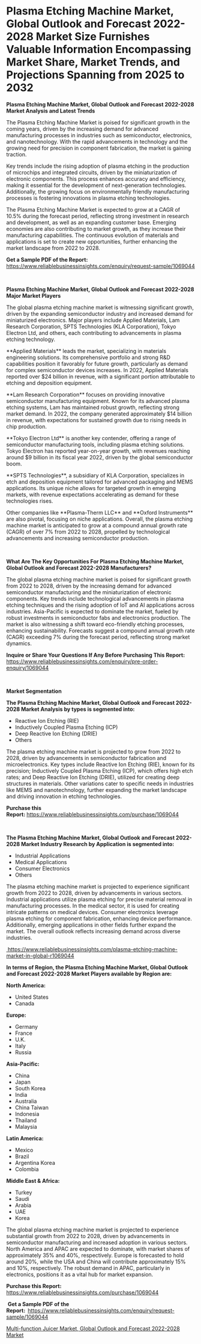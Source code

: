 <p><h1>Plasma Etching Machine Market, Global Outlook and Forecast 2022-2028 Market Size Furnishes Valuable Information Encompassing Market Share, Market Trends, and Projections Spanning from 2025 to 2032</h1></p><p><strong>Plasma Etching Machine Market, Global Outlook and Forecast 2022-2028 Market Analysis and Latest Trends</strong></p>
<p><p>The Plasma Etching Machine Market is poised for significant growth in the coming years, driven by the increasing demand for advanced manufacturing processes in industries such as semiconductor, electronics, and nanotechnology. With the rapid advancements in technology and the growing need for precision in component fabrication, the market is gaining traction.</p><p>Key trends include the rising adoption of plasma etching in the production of microchips and integrated circuits, driven by the miniaturization of electronic components. This process enhances accuracy and efficiency, making it essential for the development of next-generation technologies. Additionally, the growing focus on environmentally friendly manufacturing processes is fostering innovations in plasma etching technologies.</p><p>The Plasma Etching Machine Market is expected to grow at a CAGR of 10.5% during the forecast period, reflecting strong investment in research and development, as well as an expanding customer base. Emerging economies are also contributing to market growth, as they increase their manufacturing capabilities. The continuous evolution of materials and applications is set to create new opportunities, further enhancing the market landscape from 2022 to 2028.</p></p>
<p><strong>Get a Sample PDF of the Report:&nbsp;</strong> <a href="https://www.reliablebusinessinsights.com/enquiry/request-sample/1069044?utm_campaign=3025&utm_medium=2&utm_source=Github&utm_content=ia&utm_term=21032025&utm_id=plasma-etching-machine-market-global-outlook-and-forecast-2022-2028">https://www.reliablebusinessinsights.com/enquiry/request-sample/1069044</a></p>
<p>&nbsp;</p>
<p><strong>Plasma Etching Machine Market, Global Outlook and Forecast 2022-2028 Major Market Players</strong></p>
<p><p>The global plasma etching machine market is witnessing significant growth, driven by the expanding semiconductor industry and increased demand for miniaturized electronics. Major players include Applied Materials, Lam Research Corporation, SPTS Technologies (KLA Corporation), Tokyo Electron Ltd, and others, each contributing to advancements in plasma etching technology.</p><p>**Applied Materials** leads the market, specializing in materials engineering solutions. Its comprehensive portfolio and strong R&D capabilities position it favorably for future growth, particularly as demand for complex semiconductor devices increases. In 2022, Applied Materials reported over $24 billion in revenue, with a significant portion attributable to etching and deposition equipment.</p><p>**Lam Research Corporation** focuses on providing innovative semiconductor manufacturing equipment. Known for its advanced plasma etching systems, Lam has maintained robust growth, reflecting strong market demand. In 2022, the company generated approximately $14 billion in revenue, with expectations for sustained growth due to rising needs in chip production.</p><p>**Tokyo Electron Ltd** is another key contender, offering a range of semiconductor manufacturing tools, including plasma etching solutions. Tokyo Electron has reported year-on-year growth, with revenues reaching around $9 billion in its fiscal year 2022, driven by the global semiconductor boom.</p><p>**SPTS Technologies**, a subsidiary of KLA Corporation, specializes in etch and deposition equipment tailored for advanced packaging and MEMS applications. Its unique niche allows for targeted growth in emerging markets, with revenue expectations accelerating as demand for these technologies rises.</p><p>Other companies like **Plasma-Therm LLC** and **Oxford Instruments** are also pivotal, focusing on niche applications. Overall, the plasma etching machine market is anticipated to grow at a compound annual growth rate (CAGR) of over 7% from 2022 to 2028, propelled by technological advancements and increasing semiconductor production.</p></p>
<p>&nbsp;</p>
<p><strong>What Are The Key Opportunities For Plasma Etching Machine Market, Global Outlook and Forecast 2022-2028 Manufacturers?</strong></p>
<p><p>The global plasma etching machine market is poised for significant growth from 2022 to 2028, driven by the increasing demand for advanced semiconductor manufacturing and the miniaturization of electronic components. Key trends include technological advancements in plasma etching techniques and the rising adoption of IoT and AI applications across industries. Asia-Pacific is expected to dominate the market, fueled by robust investments in semiconductor fabs and electronics production. The market is also witnessing a shift toward eco-friendly etching processes, enhancing sustainability. Forecasts suggest a compound annual growth rate (CAGR) exceeding 7% during the forecast period, reflecting strong market dynamics.</p></p>
<p><strong>Inquire or Share Your Questions If Any Before Purchasing This Report:</strong> <a href="https://www.reliablebusinessinsights.com/enquiry/pre-order-enquiry/1069044?utm_campaign=3025&utm_medium=2&utm_source=Github&utm_content=ia&utm_term=21032025&utm_id=plasma-etching-machine-market-global-outlook-and-forecast-2022-2028">https://www.reliablebusinessinsights.com/enquiry/pre-order-enquiry/1069044</a></p>
<p>&nbsp;</p>
<p><strong>Market Segmentation</strong></p>
<p><strong>The Plasma Etching Machine Market, Global Outlook and Forecast 2022-2028 Market Analysis by types is segmented into:</strong></p>
<p><ul><li>Reactive Ion Etching (RIE)</li><li>Inductively Coupled Plasma Etching (ICP)</li><li>Deep Reactive Ion Etching (DRIE)</li><li>Others</li></ul></p>
<p><p>The plasma etching machine market is projected to grow from 2022 to 2028, driven by advancements in semiconductor fabrication and microelectronics. Key types include Reactive Ion Etching (RIE), known for its precision; Inductively Coupled Plasma Etching (ICP), which offers high etch rates; and Deep Reactive Ion Etching (DRIE), utilized for creating deep structures in materials. Other variations cater to specific needs in industries like MEMS and nanotechnology, further expanding the market landscape and driving innovation in etching technologies.</p></p>
<p><strong>Purchase this Report:&nbsp;</strong><a href="https://www.reliablebusinessinsights.com/purchase/1069044?utm_campaign=3025&utm_medium=2&utm_source=Github&utm_content=ia&utm_term=21032025&utm_id=plasma-etching-machine-market-global-outlook-and-forecast-2022-2028">https://www.reliablebusinessinsights.com/purchase/1069044</a></p>
<p>&nbsp;</p>
<p><strong>The Plasma Etching Machine Market, Global Outlook and Forecast 2022-2028 Market Industry Research by Application is segmented into:</strong></p>
<p><ul><li>Industrial Applications</li><li>Medical Applications</li><li>Consumer Electronics</li><li>Others</li></ul></p>
<p><p>The plasma etching machine market is projected to experience significant growth from 2022 to 2028, driven by advancements in various sectors. Industrial applications utilize plasma etching for precise material removal in manufacturing processes. In the medical sector, it is used for creating intricate patterns on medical devices. Consumer electronics leverage plasma etching for component fabrication, enhancing device performance. Additionally, emerging applications in other fields further expand the market. The overall outlook reflects increasing demand across diverse industries.</p></p>
<p><a href="https://www.reliablebusinessinsights.com/plasma-etching-machine-market-in-global-r1069044?utm_campaign=3025&utm_medium=2&utm_source=Github&utm_content=ia&utm_term=21032025&utm_id=plasma-etching-machine-market-global-outlook-and-forecast-2022-2028">&nbsp;https://www.reliablebusinessinsights.com/plasma-etching-machine-market-in-global-r1069044</a></p>
<p><strong>In terms of Region, the Plasma Etching Machine Market, Global Outlook and Forecast 2022-2028 Market Players available by Region are:</strong></p>
<p>
    <p> <strong> North America: </strong>
        <ul>
            <li>United States</li>
            <li>Canada</li>
        </ul>
        </p> 
    <p> <strong> Europe: </strong>
        <ul>
            <li>Germany</li>
            <li>France</li>
            <li>U.K.</li>
            <li>Italy</li>
            <li>Russia</li>
        </ul>
        </p> 
    <p> <strong> Asia-Pacific: </strong>
        <ul>
            <li>China</li>
            <li>Japan</li>
            <li>South Korea</li>
            <li>India</li>
            <li>Australia</li>
            <li>China Taiwan</li>
            <li>Indonesia</li>
            <li>Thailand</li>
            <li>Malaysia</li>
        </ul>
        </p> 
    <p> <strong> Latin America: </strong>
        <ul>
            <li>Mexico</li>
            <li>Brazil</li>
            <li>Argentina Korea</li>
            <li>Colombia</li>
        </ul>
        </p> 
    <p> <strong> Middle East & Africa: </strong>
        <ul>
            <li>Turkey</li>
            <li>Saudi</li>
            <li>Arabia</li>
            <li>UAE</li>
            <li>Korea</li>
        </ul>
    </p>
    </p>
<p><p>The global plasma etching machine market is projected to experience substantial growth from 2022 to 2028, driven by advancements in semiconductor manufacturing and increased adoption in various sectors. North America and APAC are expected to dominate, with market shares of approximately 35% and 40%, respectively. Europe is forecasted to hold around 20%, while the USA and China will contribute approximately 15% and 10%, respectively. The robust demand in APAC, particularly in electronics, positions it as a vital hub for market expansion.</p></p>
<p><strong>Purchase this Report: </strong><a href="https://www.reliablebusinessinsights.com/purchase/1069044?utm_campaign=3025&utm_medium=2&utm_source=Github&utm_content=ia&utm_term=21032025&utm_id=plasma-etching-machine-market-global-outlook-and-forecast-2022-2028">https://www.reliablebusinessinsights.com/purchase/1069044</a></p>
<p>&nbsp;<strong>Get a Sample PDF of the Report:&nbsp;&nbsp;</strong><a href="https://www.reliablebusinessinsights.com/enquiry/request-sample/1069044?utm_campaign=3025&utm_medium=2&utm_source=Github&utm_content=ia&utm_term=21032025&utm_id=plasma-etching-machine-market-global-outlook-and-forecast-2022-2028">https://www.reliablebusinessinsights.com/enquiry/request-sample/1069044</a></p>
<p><strong></strong></p>
<p><p><a href="https://github.com/guinoopandam/Market-Research-Report-List-1/blob/main/multi-function-juicer-market-global-outlook-and-forecast-2022-2028-market.md?utm_campaign=3025&utm_medium=2&utm_source=Github&utm_content=ia&utm_term=21032025&utm_id=plasma-etching-machine-market-global-outlook-and-forecast-2022-2028">Multi-function Juicer Market, Global Outlook and Forecast 2022-2028 Market</a></p></p>